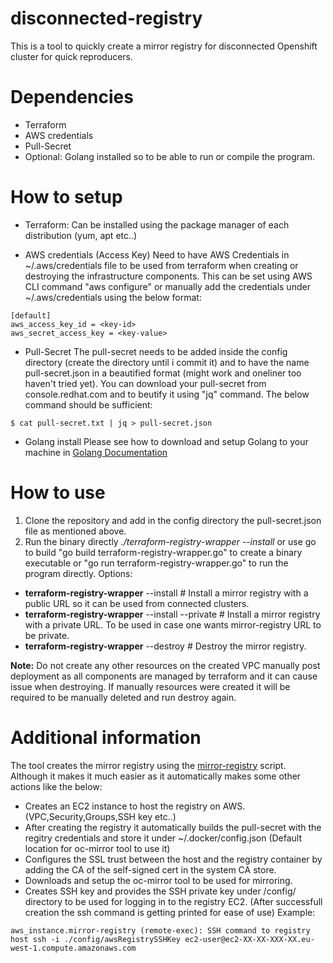 # disconnected-registry
This is a tool to quickly create a mirror registry for disconnected Openshift cluster for quick reproducers.

# Dependencies
- Terraform
- AWS credentials
- Pull-Secret
- Optional: Golang installed so to be able to run or compile the program.

# How to setup
- Terraform:
Can be installed using the package manager of each distribution (yum, apt etc..)

- AWS credentials (Access Key)
Need to have AWS Credentials in ~/.aws/credentials file to be used from terraform when creating or destroying the infrastructure components.
This can be set using AWS CLI command "aws configure" or manually add the credentials under ~/.aws/credentials using the below format:
~~~
[default]
aws_access_key_id = <key-id>
aws_secret_access_key = <key-value>
~~~

- Pull-Secret
The pull-secret needs to be added inside the config directory (create the directory until i commit it) and to have the name pull-secret.json in a beautified format (might work and oneliner too haven't tried yet).
You can download your pull-secret from console.redhat.com and to beutify it using "jq" command. The below command should be sufficient:
~~~
$ cat pull-secret.txt | jq > pull-secret.json
~~~
- Golang install
Please see how to download and setup Golang to your machine in [Golang Documentation](https://go.dev/doc/install)

# How to use

1) Clone the repository and add in the config directory the pull-secret.json file as mentioned above.
2) Run the binary directly *./terraform-registry-wrapper --install* or use go to build "go build terraform-registry-wrapper.go" to create a binary executable or "go run terraform-registry-wrapper.go" to run the program directly.
Options:
- **terraform-registry-wrapper** --install # Install a mirror registry with a public URL so it can be used from connected clusters.
- **terraform-registry-wrapper** --install --private # Install a mirror registry with a private URL. To be used in case one wants mirror-registry URL to be private.
- **terraform-registry-wrapper** --destroy # Destroy the mirror registry.

**Note:** Do not create any other resources on the created VPC manually post deployment as all components are managed by terraform and it can cause issue when destroying. If manually resources were created
it will be required to be manually deleted and run destroy again.

# Additional information
The tool creates the mirror registry using the [mirror-registry](https://docs.openshift.com/container-platform/4.12/installing/disconnected_install/installing-mirroring-creating-registry.html) script.
Although it makes it much easier as it automatically makes some other actions like the below:
- Creates an EC2 instance to host the registry on AWS. (VPC,Security,Groups,SSH key etc..)
- After creating the registry it automatically builds the pull-secret with the regitry credentials and store it under ~/.docker/config.json (Default location for oc-mirror tool to use it)
- Configures the SSL trust between the host and the registry container by adding the CA of the self-signed cert in the system CA store.
- Downloads and setup the oc-mirror tool to be used for mirroring.
- Creates SSH key and provides the SSH private key under /config/ directory to be used for logging in to the registry EC2. (After successfull creation the ssh command is getting printed for ease of use)
Example:
~~~
aws_instance.mirror-registry (remote-exec): SSH command to registry host ssh -i ./config/awsRegistrySSHKey ec2-user@ec2-XX-XX-XXX-XX.eu-west-1.compute.amazonaws.com
~~~
